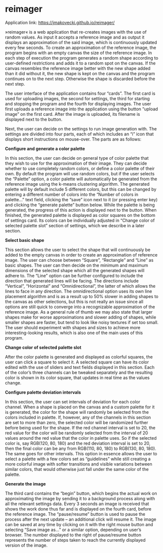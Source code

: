 # reimager

Application link: https://jmakovecki.github.io/reimager/

»reimager« is a web application that re-creates images with the use of random values. As input it accepts a reference image and as output it displays an approximation of the said image, which is continuously updated every few seconds. To create an approximation of the reference image, the program begins with an empty canvas the size of the reference image. In each step of execution the program generates a random shape according to user-defined restrictions and adds it to a random spot on the canvas. If the canvas resembles the reference image better with the new shape added than it did without it, the new shape is kept on the canvas and the program continues on to the next step. Otherwise the shape is discarded before the next step.

The user interface of the application contains four “cards”. The first card is used for uploading images, the second for settings, the third for starting and stopping the program and the fourth for displaying images. The user first uploads a reference image into the application using the button “upload image” on the first card. After the image is uploaded, its filename is displayed next to the button.

Next, the user can decide on the settings to run image generation with. The settings are divided into four parts, each of which includes an “i” icon that displays short instructions on mouse-over. The parts are as follows:

**Configure and generate a color palette**

In this section, the user can decide on general type of color palette that they wish to use for the approximation of their image. They can decide whether to use completely random colors, or define a color palette of their own. By default the program will use random colors, but if the user selects the “Palette” option, a color palette will automatically be generated from the reference image using the k-means clustering algorithm. The generated palette will by default include 5 different colors, but this can be changed by entering a different number of colors into the “Number of colors in palette...” text field, clicking the “save” icon next to it (or pressing enter key) and clicking the “generate palette” button below. While the palette is being generated, the progress of this action is displayed next to the button. When finished, the generated palette is displayed as color squares on the bottom of settings card. Its colors can be individually adjusted in “Change color of selected palette slot” section of settings, which we describe in a later section.

**Select basic shape**

This section allows the user to select the shape that will continuously be added to the empty canvas in order to create an approximation of reference image. The user can choose between “Square”, “Rectangle” and “Line” as basic shapes. The user can then decide on the minimum and maximum dimensions of the selected shape which all the generated shapes will adhere to. The “Line” option can be further configured to include the direction that generated lines will be facing. The directions include “Vertical”, “Horizontal” and “Omnidirectional”, the latter of which allows the lines to face in any direction. The omnidirectional option uses its own line placement algorithm and is as a result up to 50% slower in adding shapes to the canvas as other selections, but this is not really an issue since all options are still quick to converge into a recognizable approximation of the reference image. As a general rule of thumb we may also state that larger shapes make for worse approximations and slower adding of shapes, while smaller shapes are faster, but tend to look like noisy textures if set too small. The user should experiment with shapes and sizes to achieve more interesting-looking results, which is also one of the main uses of this program.

**Change color of selected palette slot**

After the color palette is generated and displayed as colorful squares, the user can click a square to select it. A selected square can have its color edited with the use of sliders and text fields displayed in this section. Each of the color’s three channels can be tweaked separately and the resulting color is shown in its color square, that updates in real time as the values change.

**Configure palette deviation intervals**

In this section, the user can set intervals of deviation for each color channel. When a shape is placed on the canvas and a custom palette for it is generated, the color for the shape will randomly be selected from the colors included in palette. If, however, any of the channels in this section are set to more than zero, the selected color will be randomized further before being used for the shape. If the red channel interval is set to 20, the red value for the color will be randomly selected from the interval of 20 values around the red value that the color in palette uses. So if the selected color is, say RGB(120, 80, 180) and the red deviation interval is set to 20, then the final color can be any from RGB(110, 80, 180) to RGB(130, 80, 180). The same goes for other intervals. This option in essence allows the user to select a palette with a few colors set as “guidelines” while still creating a more colorful image with softer transitions and visible variations between similar colors, that would otherwise just fall under the same color of the palette.

**Generate the image**

The third card contains the “begin” button, which begins the actual work on approximating the image by sending it to a background process along with all the relevant settings data. Every 3 seconds an image is received that shows the work done thus far and is displayed on the fourth card, before the reference image. The “pause/resume” button is used to pause the process after the next update – an additional click will resume it. The image can be saved at any time by clicking on it with the right mouse button and selecting “Save image as...” or a similar option, depending on user’s browser. The number displayed to the right of pause/resume button represents the number of steps taken to reach the currently displayed version of the image.
